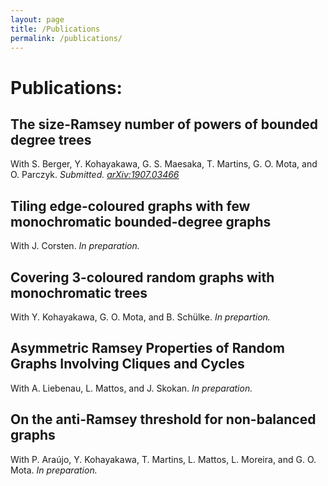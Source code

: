 ```yaml
---
layout: page
title: /Publications
permalink: /publications/
---
```


# Publications:

## The size-Ramsey number of powers of bounded degree trees
With S. Berger, Y. Kohayakawa, G. S. Maesaka, T. Martins, G. O. Mota, and O. Parczyk.
*Submitted. [arXiv:1907.03466](https://arxiv.org/abs/1907.03466)*

## Tiling edge-coloured graphs with few monochromatic bounded-degree graphs
With J. Corsten.
*In preparation.*

## Covering $3$-coloured random graphs with monochromatic trees
With Y. Kohayakawa, G. O. Mota, and B. Schülke.
*In prepartion.*

## Asymmetric Ramsey Properties of Random Graphs Involving Cliques and Cycles
With A. Liebenau, L. Mattos, and J. Skokan.
*In preparation.*

## On the anti-Ramsey threshold for non-balanced graphs
With P. Araújo, Y. Kohayakawa, T. Martins, L. Mattos, L. Moreira, and G. O. Mota.
*In preparation.*
